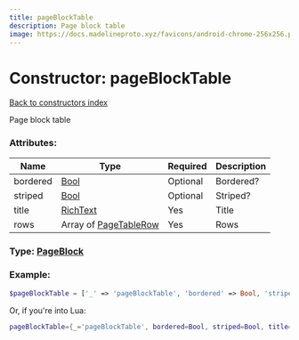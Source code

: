 ```yaml
---
title: pageBlockTable
description: Page block table
image: https://docs.madelineproto.xyz/favicons/android-chrome-256x256.png
---
```

# Constructor: pageBlockTable  
[Back to constructors index](index.md)



Page block table

### Attributes:

| Name     |    Type       | Required | Description |
|----------|---------------|----------|-------------|
|bordered|[Bool](../types/Bool.md) | Optional|Bordered?|
|striped|[Bool](../types/Bool.md) | Optional|Striped?|
|title|[RichText](../types/RichText.md) | Yes|Title|
|rows|Array of [PageTableRow](../types/PageTableRow.md) | Yes|Rows|



### Type: [PageBlock](../types/PageBlock.md)


### Example:

```php
$pageBlockTable = ['_' => 'pageBlockTable', 'bordered' => Bool, 'striped' => Bool, 'title' => RichText, 'rows' => [PageTableRow, PageTableRow]];
```  


Or, if you're into Lua:

```lua
pageBlockTable={_='pageBlockTable', bordered=Bool, striped=Bool, title=RichText, rows={PageTableRow}}

```



